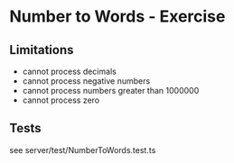 # Number to Words - Exercise

## Limitations

- cannot process decimals
- cannot process negative numbers
- cannot process numbers greater than 1000000
- cannot process zero

## Tests

see server/test/NumberToWords.test.ts